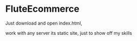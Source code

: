# FluteEcommerce

Just download and open index.html,

work with any server its static site,
just to show off my skills
